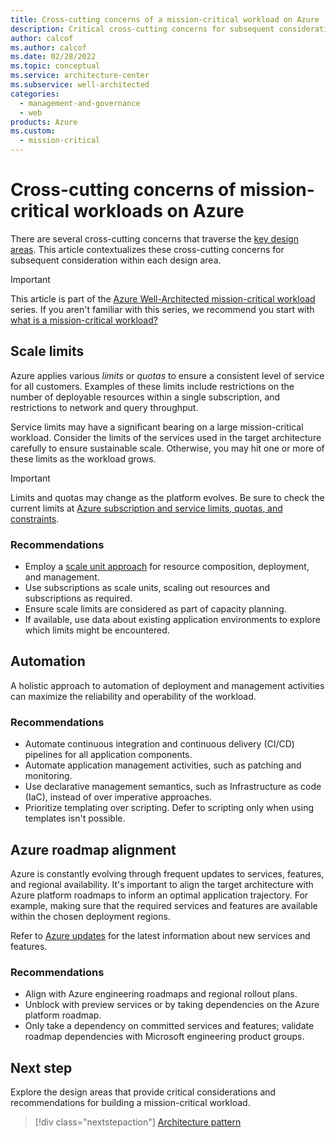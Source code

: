 ```yaml
---
title: Cross-cutting concerns of a mission-critical workload on Azure
description: Critical cross-cutting concerns for subsequent consideration within each design area.
author: calcof
ms.author: calcof
ms.date: 02/28/2022
ms.topic: conceptual
ms.service: architecture-center
ms.subservice: well-architected
categories:
  - management-and-governance
  - web
products: Azure
ms.custom:
  - mission-critical
---
```


# Cross-cutting concerns of mission-critical workloads on Azure

There are several cross-cutting concerns that traverse the [key design areas](mission-critical-overview.md#what-are-the-key-design-areas). This article contextualizes these cross-cutting concerns for subsequent consideration within each design area.

> [!IMPORTANT]
> This article is part of the [Azure Well-Architected mission-critical workload](index.yml) series. If you aren't familiar with this series, we recommend you start with [what is a mission-critical workload?](mission-critical-overview.md#what-is-a-mission-critical-workload)
>

## Scale limits

Azure applies various _limits_ or _quotas_ to ensure a consistent level of service for all customers. Examples of these limits include restrictions on the number of deployable resources within a single subscription, and restrictions to network and query throughput.

Service limits may have a significant bearing on a large mission-critical workload. Consider the limits of the services used in the target architecture carefully to ensure sustainable scale. Otherwise, you may hit one or more of these limits as the workload grows.

> [!IMPORTANT]
> Limits and quotas may change as the platform evolves. Be sure to check the current limits at [Azure subscription and service limits, quotas, and constraints](/azure/azure-subscription-service-limits).

### Recommendations

- Employ a [scale unit approach](mission-critical-application-design.md#scale-unit-architecture) for resource composition, deployment, and management.
- Use subscriptions as scale units, scaling out resources and subscriptions as required.
- Ensure scale limits are considered as part of capacity planning.
- If available, use data about existing application environments to explore which limits might be encountered.

## Automation

A holistic approach to automation of deployment and management activities can maximize the reliability and operability of the workload.

### Recommendations

- Automate continuous integration and continuous delivery (CI/CD) pipelines for all application components.
- Automate application management activities, such as patching and monitoring.
- Use declarative management semantics, such as Infrastructure as code (IaC), instead of over imperative approaches.
- Prioritize templating over scripting. Defer to scripting only when using templates isn't possible.

## Azure roadmap alignment

Azure is constantly evolving through frequent updates to services, features, and regional availability. It's important to align the target architecture with Azure platform roadmaps to inform an optimal application trajectory. For example, making sure that the required services and features are available within the chosen deployment regions.

Refer to [Azure updates](https://azure.microsoft.com/updates/) for the latest information about new services and features. 

### Recommendations

- Align with Azure engineering roadmaps and regional rollout plans.
- Unblock with preview services or by taking dependencies on the Azure platform roadmap.
- Only take a dependency on committed services and features; validate roadmap dependencies with Microsoft engineering product groups.

## Next step

Explore the design areas that provide critical considerations and recommendations for building a mission-critical workload.

> [!div class="nextstepaction"]
> [Architecture pattern](mission-critical-architecture-pattern.md)
